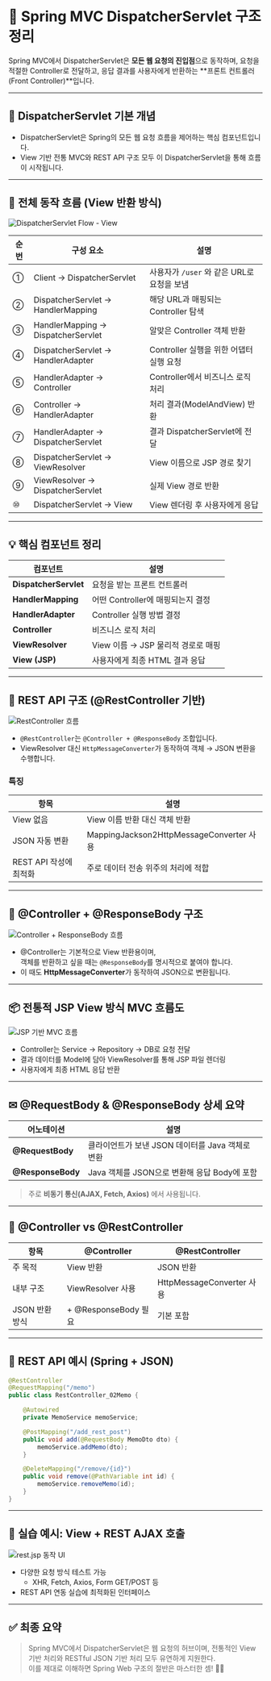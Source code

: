 
# 🚦 Spring MVC DispatcherServlet 구조 정리

Spring MVC에서 DispatcherServlet은 **모든 웹 요청의 진입점**으로 동작하며, 요청을 적절한 Controller로 전달하고, 응답 결과를 사용자에게 반환하는 **프론트 컨트롤러(Front Controller)**입니다.

---

## 📌 DispatcherServlet 기본 개념

- DispatcherServlet은 Spring의 모든 웹 요청 흐름을 제어하는 핵심 컴포넌트입니다.
- View 기반 전통 MVC와 REST API 구조 모두 이 DispatcherServlet을 통해 흐름이 시작됩니다.

---

## 🧭 전체 동작 흐름 (View 반환 방식)

![DispatcherServlet Flow - View](/image.png)

| 순번 | 구성 요소 | 설명 |
|------|-----------|------|
| ① | Client → DispatcherServlet | 사용자가 `/user` 와 같은 URL로 요청을 보냄 |
| ② | DispatcherServlet → HandlerMapping | 해당 URL과 매핑되는 Controller 탐색 |
| ③ | HandlerMapping → DispatcherServlet | 알맞은 Controller 객체 반환 |
| ④ | DispatcherServlet → HandlerAdapter | Controller 실행을 위한 어댑터 실행 요청 |
| ⑤ | HandlerAdapter → Controller | Controller에서 비즈니스 로직 처리 |
| ⑥ | Controller → HandlerAdapter | 처리 결과(ModelAndView) 반환 |
| ⑦ | HandlerAdapter → DispatcherServlet | 결과 DispatcherServlet에 전달 |
| ⑧ | DispatcherServlet → ViewResolver | View 이름으로 JSP 경로 찾기 |
| ⑨ | ViewResolver → DispatcherServlet | 실제 View 경로 반환 |
| ⑩ | DispatcherServlet → View | View 렌더링 후 사용자에게 응답 |

---

## 💡 핵심 컴포넌트 정리

| 컴포넌트 | 설명 |
|----------|------|
| **DispatcherServlet** | 요청을 받는 프론트 컨트롤러 |
| **HandlerMapping** | 어떤 Controller에 매핑되는지 결정 |
| **HandlerAdapter** | Controller 실행 방법 결정 |
| **Controller** | 비즈니스 로직 처리 |
| **ViewResolver** | View 이름 → JSP 물리적 경로로 매핑 |
| **View (JSP)** | 사용자에게 최종 HTML 결과 응답 |

---

## 🔁 REST API 구조 (@RestController 기반)

![RestController 흐름](/image%20(1).png)

- `@RestController`는 `@Controller + @ResponseBody` 조합입니다.
- ViewResolver 대신 `HttpMessageConverter`가 동작하여 객체 → JSON 변환을 수행합니다.

### 특징

| 항목 | 설명 |
|------|------|
| View 없음 | View 이름 반환 대신 객체 반환 |
| JSON 자동 변환 | MappingJackson2HttpMessageConverter 사용 |
| REST API 작성에 최적화 | 주로 데이터 전송 위주의 처리에 적합 |

---

## 🔄 @Controller + @ResponseBody 구조

![Controller + ResponseBody 흐름](/image%20(3).png)

- @Controller는 기본적으로 View 반환용이며,  
  객체를 반환하고 싶을 때는 `@ResponseBody`를 명시적으로 붙여야 합니다.
- 이 때도 **HttpMessageConverter**가 동작하여 JSON으로 변환됩니다.

---

## 📦 전통적 JSP View 방식 MVC 흐름도

![JSP 기반 MVC 흐름](/image%20(2).png)

- Controller는 Service → Repository → DB로 요청 전달
- 결과 데이터를 Model에 담아 ViewResolver를 통해 JSP 파일 렌더링
- 사용자에게 최종 HTML 응답 반환

---

## ✉ @RequestBody & @ResponseBody 상세 요약

| 어노테이션 | 설명 |
|------------|------|
| **@RequestBody** | 클라이언트가 보낸 JSON 데이터를 Java 객체로 변환 |
| **@ResponseBody** | Java 객체를 JSON으로 변환해 응답 Body에 포함 |

> 주로 **비동기 통신(AJAX, Fetch, Axios)** 에서 사용됩니다.

---

## 🎯 @Controller vs @RestController

| 항목 | @Controller | @RestController |
|------|-------------|-----------------|
| 주 목적 | View 반환 | JSON 반환 |
| 내부 구조 | ViewResolver 사용 | HttpMessageConverter 사용 |
| JSON 반환 방식 | + @ResponseBody 필요 | 기본 포함 |

---

## 🧪 REST API 예시 (Spring + JSON)

```java
@RestController
@RequestMapping("/memo")
public class RestController_02Memo {

    @Autowired
    private MemoService memoService;

    @PostMapping("/add_rest_post")
    public void add(@RequestBody MemoDto dto) {
        memoService.addMemo(dto);
    }

    @DeleteMapping("/remove/{id}")
    public void remove(@PathVariable int id) {
        memoService.removeMemo(id);
    }
}
```

---

## 🧪 실습 예시: View + REST AJAX 호출

![rest.jsp 동작 UI](/image%20(4).png)

- 다양한 요청 방식 테스트 가능
  - XHR, Fetch, Axios, Form GET/POST 등
- REST API 연동 실습에 최적화된 인터페이스

---

## ✅ 최종 요약

> Spring MVC에서 DispatcherServlet은 웹 요청의 허브이며, 전통적인 View 기반 처리와 RESTful JSON 기반 처리 모두 유연하게 지원한다.  
> 이를 제대로 이해하면 Spring Web 구조의 절반은 마스터한 셈! 💪🚀
